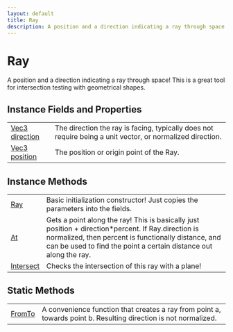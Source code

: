 ```yaml
---
layout: default
title: Ray
description: A position and a direction indicating a ray through space! This is a great tool for intersection testing with geometrical shapes.
---
```

# Ray

A position and a direction indicating a ray through space!
This is a great tool for intersection testing with geometrical
shapes.


## Instance Fields and Properties

|  |  |
|--|--|
|[Vec3]({{site.url}}/Pages/Reference/Vec3.html) [direction]({{site.url}}/Pages/Reference/Ray/direction.html)|The direction the ray is facing, typically does not require being a unit vector, or normalized direction.|
|[Vec3]({{site.url}}/Pages/Reference/Vec3.html) [position]({{site.url}}/Pages/Reference/Ray/position.html)|The position or origin point of the Ray.|


## Instance Methods

|  |  |
|--|--|
|[Ray]({{site.url}}/Pages/Reference/Ray/Ray.html)|Basic initialization constructor! Just copies the parameters into the fields.|
|[At]({{site.url}}/Pages/Reference/Ray/At.html)|Gets a point along the ray! This is basically just position + direction*percent. If Ray.direction is normalized, then percent is functionally distance, and can be used to find the point a certain distance out along the ray.|
|[Intersect]({{site.url}}/Pages/Reference/Ray/Intersect.html)|Checks the intersection of this ray with a plane!|



## Static Methods

|  |  |
|--|--|
|[FromTo]({{site.url}}/Pages/Reference/Ray/FromTo.html)|A convenience function that creates a ray from point a, towards point b. Resulting direction is not normalized.|

